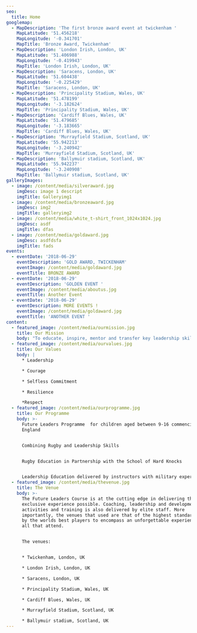 ```yaml
---
seo:
  title: Home
googlemap:
  - MapDescription: 'The first bronze award event at twickenham '
    MapLatitude: '51.456218'
    MapLongitude: '-0.341701'
    MapTitle: 'Bronze Award, Twickenham'
  - MapDescription: 'London Irish, London, UK'
    MapLatitude: '51.406988'
    MapLongitude: '-0.419943'
    MapTitle: 'London Irish, London, UK'
  - MapDescription: 'Saracens, London, UK'
    MapLatitude: '51.604438'
    MapLongitude: '-0.225429'
    MapTitle: 'Saracens, London, UK'
  - MapDescription: 'Principality Stadium, Wales, UK'
    MapLatitude: '51.478199'
    MapLongitude: '-3.182624'
    MapTitle: 'Principality Stadium, Wales, UK'
  - MapDescription: 'Cardiff Blues, Wales, UK'
    MapLatitude: '51.479685'
    MapLongitude: '-3.183665'
    MapTitle: 'Cardiff Blues, Wales, UK'
  - MapDescription: 'Murrayfield Stadium, Scotland, UK'
    MapLatitude: '55.942213'
    MapLongitude: '-3.240942'
    MapTitle: 'Murrayfield Stadium, Scotland, UK'
  - MapDescription: 'Ballymuir stadium, Scotland, UK'
    MapLatitude: '55.942237'
    MapLongitude: '-3.240908'
    MapTitle: 'Ballymuir stadium, Scotland, UK'
galleryImages:
  - image: /content/media/silveraward.jpg
    imgDesc: image 1 descript
    imgTitle: Galleryimg1
  - image: /content/media/bronzeaward.jpg
    imgDesc: img2
    imgTitle: galleryimg2
  - image: /content/media/white_t-shirt_front_1024x1024.jpg
    imgDesc: asdf
    imgTitle: dfas
  - image: /content/media/goldaward.jpg
    imgDesc: asdfdsfa
    imgTitle: fads
events:
  - eventDate: '2018-06-29'
    eventDescription: 'GOLD AWARD, TWICKENHAM'
    eventImage: /content/media/goldaward.jpg
    eventTitle: BRONZE AWARD
  - eventDate: '2018-06-29'
    eventDescription: 'GOLDEN EVENT '
    eventImage: /content/media/aboutus.jpg
    eventTitle: Another Event
  - eventDate: '2018-06-29'
    eventDescription: MORE EVENTS !
    eventImage: /content/media/goldaward.jpg
    eventTitle: 'ANOTHER EVENT '
content:
  - featured_image: /content/media/ourmission.jpg
    title: Our Mission
    body: "To educate, inspire, mentor and transfer key leadership skills to the next generation.\n\n\rWe aim to:\n* Create a Leadership Programme accessible to all which can be delivered on a global scale\n\n* Create an Alumni of Future Leaders<\n\n* Be financially stable and reinvest profits into rugby and leadership education\n\n* Create the first movement for Centurion Celebration"
  - featured_image: /content/media/ourvalues.jpg
    title: Our Values
    body: |
      * Leadership

      * Courage

      * Selfless Commitment

      * Resilience

      *Respect
  - featured_image: /content/media/ourprogramme.jpg
    title: Our Programme
    body: >-
      Future Leaders Programme  for children aged between 9-16 commencing in
      England


      Combining Rugby and Leadership Skills


      Rugby Education in Partnership with the School of Hard Knocks


      Leadership Education delivered by instructors with military experience
  - featured_image: /content/media/thevenue.jpg
    title: The Venue
    body: >-
      The Future Leaders Course is at the cutting edge in delivering the most
      exclusive experience possible. Coaching, leadership and development
      activities and training is also delivered by elite staff. More
      importantly, the venues that used are that of the highest standard, used
      by the worlds best players to encompass an unforgettable experience for
      all that attend.


      The venues:


      * Twickenham, London, UK

      * London Irish, London, UK

      * Saracens, London, UK

      * Principality Stadium, Wales, UK

      * Cardiff Blues, Wales, UK

      * Murrayfield Stadium, Scotland, UK

      * Ballymuir stadium, Scotland, UK
---
```


